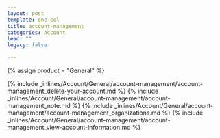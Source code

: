 ```yaml
---
layout: post
template: one-col
title: account-management
categories: Account
lead: ""
legacy: false

---
```

{% assign product = "General" %}

{% include _inlines/Account/General/account-management/account-management_delete-your-account.md %}
{% include _inlines/Account/General/account-management/account-management_note.md %}
{% include _inlines/Account/General/account-management/account-management_organizations.md %}
{% include _inlines/Account/General/account-management/account-management_view-account-information.md %}
